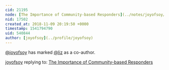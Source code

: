 ```yaml
---
cid: 21195
node: [The Importance of Community-based Responders](../notes/joyofsoy/11-09-2018/the-importance-of-community-based-responders)
nid: 17502
created_at: 2018-11-09 20:19:50 +0000
timestamp: 1541794790
uid: 540844
author: [joyofsoy](../profile/joyofsoy)
---
```


 [@joyofsoy](/profile/joyofsoy) has marked [@liz](/profile/liz) as a co-author. 

[joyofsoy](../profile/joyofsoy) replying to: [The Importance of Community-based Responders](../notes/joyofsoy/11-09-2018/the-importance-of-community-based-responders)

